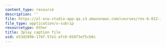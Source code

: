 ```yaml
---
content_type: resource
description: ''
file: https://ol-ocw-studio-app-qa.s3.amazonaws.com/courses/res-6-012-introduction-to-probability-spring-2018/e53d209b174f57e1afc6016f3ef5cb6c_8QyQSZQ4uKQ.vtt
file_type: application/x-subrip
resourcetype: Other
title: 3play caption file
uid: e53d209b-174f-57e1-afc6-016f3ef5cb6c
---
```

